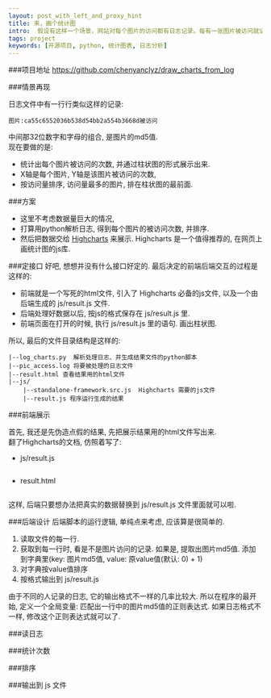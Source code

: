 ```yaml
---
layout: post_with_left_and_proxy_hint
title: 来，画个统计图
intro:  假设有这样一个场景，网站对每个图片的访问都有日志记录。每有一张图片被访问就记录一条日志。我们来处理这个日志文件，画出每个图片被访问的次数的柱状图吧。
tags: project
keywords: [开源项目, python, 统计图表, 日志分析]
---
```


###项目地址
https://github.com/chenyanclyz/draw_charts_from_log

###情景再现

日志文件中有一行行类似这样的记录:    

```
图片:ca55c6552036b538d54bb2a554b3668d被访问    
```
    
中间那32位数字和字母的组合, 是图片的md5值.    
现在要做的是:    

+ 统计出每个图片被访问的次数, 并通过柱状图的形式展示出来.    
+ X轴是每个图片, Y轴是该图片被访问的次数,     
+ 按访问量排序, 访问量最多的图片, 排在柱状图的最前面.     

###方案

+ 这里不考虑数据量巨大的情况,     
+ 打算用python解析日志, 得到每个图片的被访问次数, 并排序.     
+ 然后把数据交给 [Highcharts](http://www.hcharts.cn/) 来展示. Highcharts 是一个值得推荐的, 在网页上画统计图的js库. 

###定接口
好吧, 想想并没有什么接口好定的. 最后决定的前端后端交互的过程是这样的:

+ 前端就是一个写死的html文件, 引入了 Highcharts 必备的js文件, 以及一个由后端生成的 js/result.js 文件. 
+ 后端处理好数据以后, 按js的格式保存在 js/result.js 里.
+ 前端页面在打开的时候, 执行 js/result.js 里的语句. 画出柱状图. 

所以, 最后的文件目录结构是这样的:     

```
|--log_charts.py  解析处理日志、并生成结果文件的python脚本    
|--pic_access.log 将要被处理的日志文件    
|--result.html 查看结果用的html文件     
|--js/    
    |--standalone-framework.src.js  Highcharts 需要的js文件    
    |--result.js 程序运行生成的结果    
```

###前端展示

首先, 我还是先伪造点假的结果, 先把展示结果用的html文件写出来.     
翻了Highcharts的文档, 仿照着写了:    

+ js/result.js    

```
```

+ result.html

```
```

这样, 后端只要想办法把真实的数据替换到 js/result.js 文件里面就可以啦.    


###后端设计
后端脚本的运行逻辑, 单纯点来考虑, 应该算是很简单的.     

1. 读取文件的每一行.     
2. 获取到每一行时, 看是不是图片访问的记录. 如果是, 提取出图片md5值. 添加到字典里(key: 图片md5值, value: 原value值(默认: 0) + 1)    
3. 对字典按value值排序
4. 按格式输出到 js/result.js


由于不同的人记录的日志, 它的输出格式不一样的几率比较大. 所以在程序的最开始, 定义一个全局变量: 匹配出一行中的图片md5值的正则表达式. 如果日志格式不一样, 修改这个正则表达式就可以了.     

###读日志

###统计次数

###排序

###输出到 js 文件
